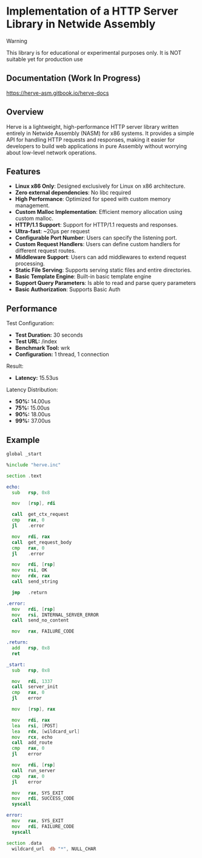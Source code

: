 # Implementation of a HTTP Server Library in Netwide Assembly

> [!WARNING]
> This library is for educational or experimental purposes only.
> It is NOT suitable yet for production use

## Documentation (Work In Progress)

https://herve-asm.gitbook.io/herve-docs

## Overview

Herve is a lightweight, high-performance HTTP server library written entirely in Netwide Assembly (NASM) for x86 systems. It provides a simple API for handling HTTP requests and responses, making it easier for developers to build web applications in pure Assembly without worrying about low-level network operations.

## Features

- **Linux x86 Only**: Designed exclusively for Linux on x86 architecture.
- **Zero external dependencies**: No libc required
- **High Performance**: Optimized for speed with custom memory management.
- **Custom Malloc Implementation**: Efficient memory allocation using custom malloc.
- **HTTP/1.1 Support**: Support for HTTP/1.1 requests and responses.
- **Ultra-fast**: ~20µs per request
- **Configurable Port Number**: Users can specify the listening port.
- **Custom Request Handlers**: Users can define custom handlers for different request routes.
- **Middleware Support**: Users can add middlewares to extend request processing.
- **Static File Serving**: Supports serving static files and entire directories.
- **Basic Template Engine**: Built-in basic template engine
- **Support Query Parameters**: Is able to read and parse query parameters
- **Basic Authorization**: Supports Basic Auth

## Performance

Test Configuration:
- **Test Duration:** 30 seconds
- **Test URL:** /index
- **Benchmark Tool:** wrk
- **Configuration:** 1 thread, 1 connection

Result:
- **Latency:** 15.53us

Latency Distribution:
- **50%:** 14.00us
- **75%:** 15.00us
- **90%:** 18.00us
- **99%:** 37.00us

## Example

```asm
global _start

%include "herve.inc"

section .text

echo:
  sub   rsp, 0x8

  mov   [rsp], rdi

  call  get_ctx_request
  cmp   rax, 0
  jl    .error

  mov   rdi, rax
  call  get_request_body
  cmp   rax, 0
  jl    .error

  mov   rdi, [rsp]
  mov   rsi, OK
  mov   rdx, rax
  call  send_string

  jmp   .return

.error:
  mov   rdi, [rsp] 
  mov   rsi, INTERNAL_SERVER_ERROR
  call  send_no_content

  mov   rax, FAILURE_CODE

.return:
  add   rsp, 0x8
  ret

_start:
  sub   rsp, 0x8

  mov   rdi, 1337
  call  server_init
  cmp   rax, 0
  jl    error

  mov   [rsp], rax 

  mov   rdi, rax
  lea   rsi, [POST]
  lea   rdx, [wildcard_url]
  mov   rcx, echo
  call  add_route
  cmp   rax, 0
  jl    error

  mov   rdi, [rsp]
  call  run_server
  cmp   rax, 0
  jl    error

  mov   rax, SYS_EXIT
  mov   rdi, SUCCESS_CODE
  syscall

error:
  mov   rax, SYS_EXIT
  mov   rdi, FAILURE_CODE
  syscall

section .data
  wildcard_url  db "*", NULL_CHAR
```
